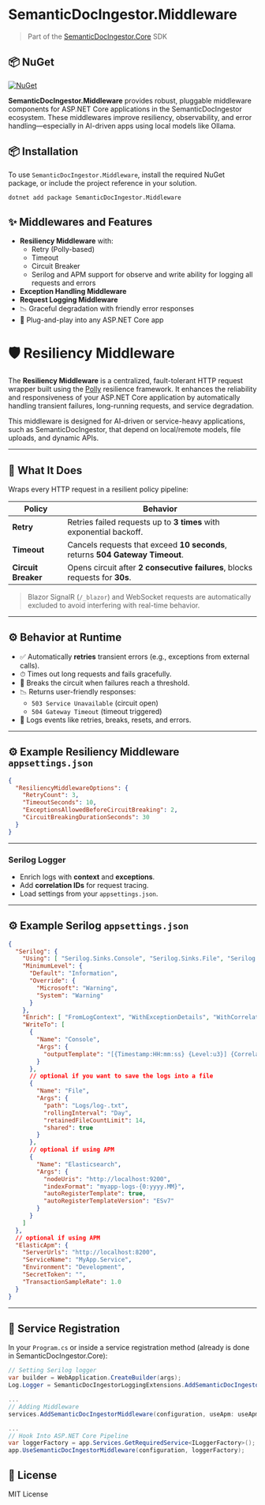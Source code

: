 # SemanticDocIngestor.Middleware

> Part of the [SemanticDocIngestor.Core](https://github.com/raminesfahani/SemanticDocIngestor) SDK

## 📦 NuGet

[![NuGet](https://img.shields.io/nuget/v/SemanticDocIngestor.Middleware)](https://www.nuget.org/packages/SemanticDocIngestor.Middleware)

**SemanticDocIngestor.Middleware** provides robust, pluggable middleware components for ASP.NET Core applications in the SemanticDocIngestor ecosystem. These middlewares improve resiliency, observability, and error handling—especially in AI-driven apps using local models like Ollama.


## 📦 Installation

To use `SemanticDocIngestor.Middleware`, install the required NuGet package, or include the project reference in your solution.

```bash
dotnet add package SemanticDocIngestor.Middleware
```

## ✨ Middlewares and Features

- **Resiliency Middleware** with:
  - Retry (Polly-based)
  - Timeout
  - Circuit Breaker
  - Serilog and APM support for observe and write ability for logging all requests and errors
- **Exception Handling Middleware**
- **Request Logging Middleware**
- 📉 Graceful degradation with friendly error responses
- 🧩 Plug-and-play into any ASP.NET Core app


# 🛡️ Resiliency Middleware

The **Resiliency Middleware** is a centralized, fault-tolerant HTTP request wrapper built using the [Polly](https://github.com/App-vNext/Polly) resilience framework. It enhances the reliability and responsiveness of your ASP.NET Core application by automatically handling transient failures, long-running requests, and service degradation.

This middleware is designed for AI-driven or service-heavy applications, such as SemanticDocIngestor, that depend on local/remote models, file uploads, and dynamic APIs.

---

## 🔧 What It Does

Wraps every HTTP request in a resilient policy pipeline:

| Policy             | Behavior                                                                 |
|--------------------|--------------------------------------------------------------------------|
| **Retry**          | Retries failed requests up to **3 times** with exponential backoff.       |
| **Timeout**        | Cancels requests that exceed **10 seconds**, returns **504 Gateway Timeout**. |
| **Circuit Breaker**| Opens circuit after **2 consecutive failures**, blocks requests for **30s**. |

> Blazor SignalR (`/_blazor`) and WebSocket requests are automatically excluded to avoid interfering with real-time behavior.

---

## ⚙️ Behavior at Runtime

- ✅ Automatically **retries** transient errors (e.g., exceptions from external calls).
- ⏱ Times out long requests and fails gracefully.
- 🔌 Breaks the circuit when failures reach a threshold.
- 📉 Returns user-friendly responses:
  - `503 Service Unavailable` (circuit open)
  - `504 Gateway Timeout` (timeout triggered)
- 🧠 Logs events like retries, breaks, resets, and errors.

---



## ⚙️ Example Resiliency Middleware `appsettings.json`

```json
{
  "ResiliencyMiddlewareOptions": {
    "RetryCount": 3,
    "TimeoutSeconds": 10,
    "ExceptionsAllowedBeforeCircuitBreaking": 2,
    "CircuitBreakingDurationSeconds": 30
  }
}
```

---

### Serilog Logger

- Enrich logs with **context** and **exceptions**.  
- Add **correlation IDs** for request tracing.
- Load settings from your `appsettings.json`.  

---


## ⚙️ Example Serilog `appsettings.json`

```json
{
  "Serilog": {
    "Using": [ "Serilog.Sinks.Console", "Serilog.Sinks.File", "Serilog.Sinks.Elasticsearch" ],
    "MinimumLevel": {
      "Default": "Information",
      "Override": {
        "Microsoft": "Warning",
        "System": "Warning"
      }
    },
    "Enrich": [ "FromLogContext", "WithExceptionDetails", "WithCorrelationId" ],
    "WriteTo": [
      {
        "Name": "Console",
        "Args": {
          "outputTemplate": "[{Timestamp:HH:mm:ss} {Level:u3}] {CorrelationId} {Message:lj}{NewLine}{Exception}"
        }
      },
      // optional if you want to save the logs into a file
      {
        "Name": "File",
        "Args": {
          "path": "Logs/log-.txt",
          "rollingInterval": "Day",
          "retainedFileCountLimit": 14,
          "shared": true
        }
      },
      // optional if using APM
      {
        "Name": "Elasticsearch",
        "Args": {
          "nodeUris": "http://localhost:9200",
          "indexFormat": "myapp-logs-{0:yyyy.MM}",
          "autoRegisterTemplate": true,
          "autoRegisterTemplateVersion": "ESv7"
        }
      }
    ]
  },
  // optional if using APM
  "ElasticApm": {
    "ServerUrls": "http://localhost:8200",
    "ServiceName": "MyApp.Service",
    "Environment": "Development",
    "SecretToken": "",
    "TransactionSampleRate": 1.0
  }
}
```

---

## 🔧 Service Registration

In your `Program.cs` or inside a service registration method (already is done in SemanticDocIngestor.Core):

```csharp
// Setting Serilog logger
var builder = WebApplication.CreateBuilder(args);
Log.Logger = SemanticDocIngestorLoggingExtensions.AddSemanticDocIngestorLogging(builder.Configuration);

...
// Adding Middleware
services.AddSemanticDocIngestorMiddleware(configuration, useApm: useApm);

...
// Hook Into ASP.NET Core Pipeline
var loggerFactory = app.Services.GetRequiredService<ILoggerFactory>();
app.UseSemanticDocIngestorMiddleware(configuration, loggerFactory);
```

## 📄 License

MIT License